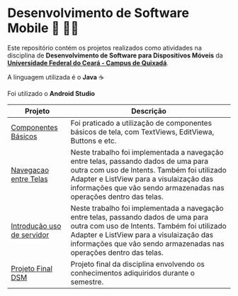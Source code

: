 # Desenvolvimento de Software Mobile 📱 👨‍💻

Este repositório contém os projetos realizados como atividades na disciplina de **Desenvolvimento de Software para Dispositivos Móveis** da **[Universidade Federal do Ceará - Campus de Quixadá](https://www.quixada.ufc.br/)**.

A linguagem utilizada é o **Java** ☕  

Foi utilizado o **Android Studio**

Projeto | Descrição
------- | ---------------
[Componentes Básicos](./ComponentesBasicos) | Foi praticado a utilização de componentes básicos de tela, com TextViews, EditViewa, Buttons e etc.
[Navegacao entre Telas](./NavegacaoTelas)   | Neste trabalho foi implementada a navegação entre telas, passando dados de uma para outra com uso de Intents. Também foi utilizado Adapter e ListView para a visulaização das informações que vão sendo armazenadas nas operações dentro das telas.
[Introdução uso de servidor](./IntroducaoBanco)   | Neste trabalho foi implementada a navegação entre telas, passando dados de uma para outra com uso de Intents. Também foi utilizado Adapter e ListView para a visulaização das informações que vão sendo armazenadas nas operações dentro das telas.
[Projeto Final DSM](./ProjetoFinalDSM)      | Projeto final da disciplina envolvendo os conhecimentos adiquiridos durante o semestre.

